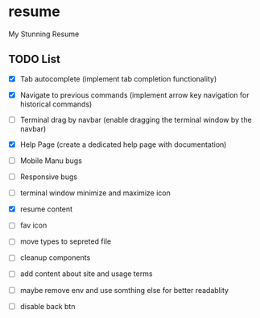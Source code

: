 # resume
My Stunning Resume

## TODO List

* [x] Tab autocomplete (implement tab completion functionality)
* [x] Navigate to previous commands (implement arrow key navigation for historical commands)
* [ ] Terminal drag by navbar (enable dragging the terminal window by the navbar)
* [x] Help Page (create a dedicated help page with documentation)
* [ ] Mobile Manu bugs
* [ ] Responsive bugs
* [ ] terminal window minimize and maximize icon
* [x] resume content
* [ ] fav icon
* [ ] move types to sepreted file
* [ ] cleanup components
* [ ] add content about site and usage terms
* [ ] maybe remove env and use somthing else for better readablity
* [ ] disable back btn

